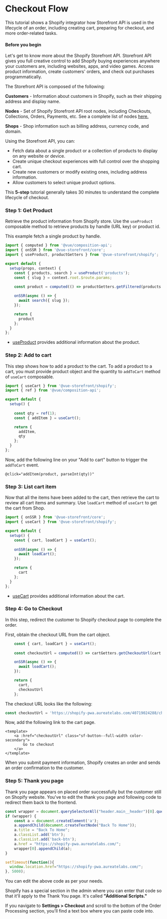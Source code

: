 # Checkout Flow
This tutorial shows a Shopify integrator how Storefront API is used in the lifecycle of an order, including creating
 cart, preparing for checkout, and more order-related tasks. 

#### Before you begin
Let's get to know more about the Shopify Storefront API. Storefront API gives you full creative control to add Shopify 
buying experiences anywhere your customers are, including websites, apps, and video games. Access product information, create customers' orders, and check out purchases programmatically. 

The Storefront API is composed of the following:

**Customers** - Information about customers in Shopify, such as their shipping address and display name.

**Nodes** - Set of Shopify Storefront API root nodes, including Checkouts, Collections, Orders, Payments, etc. See a 
complete list of nodes [here.](https://shopify.dev/docs/storefront-api/reference/object)

**Shops** - Shop information such as billing address, currency code, and domain.

Using the Storefront API, you can:

* Fetch data about a single product or a collection of products to display on any website or device.
* Create unique checkout experiences with full control over the shopping cart.
* Create new customers or modify existing ones, including address information.
* Allow customers to select unique product options.

This **5-step** tutorial generally takes 30 minutes to understand the complete lifecycle of checkout.

### Step 1: Get Product
Retrieve the product information from Shopify store. Use the `useProduct` composable method to retrieve products by 
handle (URL key) or product id.

This example fetch a single product by handle.
```typescript
import { computed } from '@vue/composition-api';
import { onSSR } from '@vue-storefront/core';
import { useProduct, productGetters } from '@vue-storefront/shopify';

export default {
  setup(props, context) {
    const { products, search } = useProduct('products');
    const { slug } = context.root.$route.params;
    
    const product = computed(() => productGetters.getFiltered(products.value));

    onSSR(async () => {
      await search({ slug });
    });

    return {
      product
    };
  }
};
```

* [useProduct](/shopify/use-product) provides additional information about the product.

### Step 2: Add to cart
This step shows how to add a product to the cart. To add a product to a cart, you must provide product object and the
 quantity to `addToCart` method of `useCart` composable.

```typescript
import { useCart } from '@vue-storefront/shopify';
import { ref } from '@vue/composition-api';

export default {
  setup() {
    
    const qty = ref(1);
    const { addItem } = useCart();

    return {
      addItem,
      qty
    };
  }
};
```
Now, add the following line on your "Add to cart" button to trigger the `addToCart` event.

```
@click="addItem(product, parseInt(qty))"
```

### Step 3: List cart item
Now that all the items have been added to the cart, then retrieve the cart to review all cart items and summary.
Use `loadCart` method of `useCart` to get the cart from Shop.

```javascript
import { onSSR } from '@vue-storefront/core';
import { useCart } from '@vue-storefront/shopify';

export default {
  setup() {
    const { cart, loadCart } = useCart();
    
    onSSR(async () => {
      await loadCart();
    });

    return {
      cart
    };
  }
};
```

* [useCart](/shopify/use-cart) provides additional information about the cart.

### Step 4: Go to Checkout
In this step, redirect the customer to Shopify checkout page to complete the order. 

First, obtain the checkout URL from the cart object.

```javascript
    const { cart, loadCart } = useCart();
    
    const checkoutUrl = computed(() => cartGetters.getCheckoutUrl(cart.value));

    onSSR(async () => {
      await loadCart();
    });

    return {
      cart,
      checkoutUrl
    };
```

The checkout URL looks like the following:
```javascript
const checkoutUrl = 'https://shopify-pwa.aureatelabs.com/40719024288/checkouts/9882505fd32f9432c5b72e213ed0d7b8';
```

Now, add the following link to the cart page.

```Vue
<template>
    <a :href="checkoutUrl" class="sf-button--full-width color-secondary">
        Go to checkout
    </a>
</template>
```

When you submit payment information, Shopify creates an order and sends an order confirmation to the customer.

### Step 5: Thank you page
Thank you page appears on placed order successfully but the customer still on Shopify website.
You've to edit the thank you page and following code to redirect them back to the frontend.
```javascript
const wrapper = document.querySelectorAll("header.main__header")[0].querySelectorAll(".logo");
if (wrapper) {
	const a = document.createElement('a');
	a.appendChild(document.createTextNode("Back To Home"));  
	a.title = "Back To Home";  
	a.classList.add('btn');
	a.classList.add('back-btn');
	a.href = "https://shopify-pwa.aureatelabs.com/"; 
	wrapper[0].appendChild(a);	
}

setTimeout(function(){
  window.location.href="https://shopify-pwa.aureatelabs.com/";
}, 5000);
```
You can edit the above code as per your needs.

Shopify has a special section in the admin where you can enter that code so that it'll apply to the Thank You page. 
It's called **"Additional Scripts."**

If you navigate to **Settings > Checkout** and scroll to the bottom of the Order Processing section, you'll find a 
text box where you can paste code into. 
